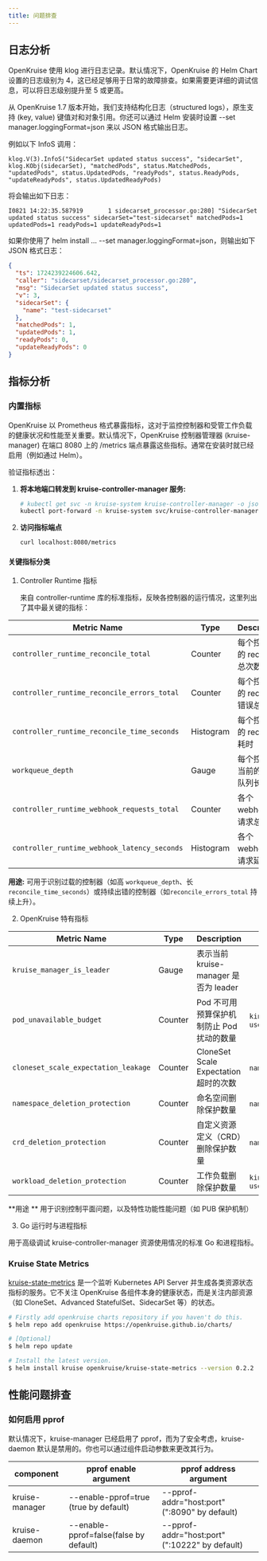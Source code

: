 ```yaml
---
title: 问题排查
---
```


## 日志分析

OpenKruise 使用 klog 进行日志记录。默认情况下，OpenKruise 的 Helm Chart 设置的日志级别为 4，这已经足够用于日常的故障排查。如果需要更详细的调试信息，可以将日志级别提升至 5 或更高。

从 OpenKruise 1.7 版本开始，我们支持结构化日志（structured logs），原生支持 (key, value) 键值对和对象引用。你还可以通过 Helm 安装时设置 --set manager.loggingFormat=json 来以 JSON 格式输出日志。

例如以下 InfoS 调用：

```
klog.V(3).InfoS("SidecarSet updated status success", "sidecarSet", klog.KObj(sidecarSet), "matchedPods", status.MatchedPods,
"updatedPods", status.UpdatedPods, "readyPods", status.ReadyPods, "updateReadyPods", status.UpdatedReadyPods)
```

将会输出如下日志：

```
I0821 14:22:35.587919       1 sidecarset_processor.go:280] "SidecarSet updated status success" sidecarSet="test-sidecarset" matchedPods=1 updatedPods=1 readyPods=1 updateReadyPods=1
```

如果你使用了 helm install ... --set manager.loggingFormat=json，则输出如下 JSON 格式日志：

```json
{
  "ts": 1724239224606.642,
  "caller": "sidecarset/sidecarset_processor.go:280",
  "msg": "SidecarSet updated status success",
  "v": 3,
  "sidecarSet": {
    "name": "test-sidecarset"
  },
  "matchedPods": 1,
  "updatedPods": 1,
  "readyPods": 0,
  "updateReadyPods": 0
}
```

## 指标分析

### 内置指标

OpenKruise 以 Prometheus 格式暴露指标，这对于监控控制器和受管工作负载的健康状况和性能至关重要。默认情况下，OpenKruise 控制器管理器 (kruise-manager) 在端口 8080 上的 /metrics 端点暴露这些指标。通常在安装时就已经启用（例如通过 Helm）。

验证指标透出：

1.  **将本地端口转发到 kruise-controller-manager 服务:**
    ```bash
    # kubectl get svc -n kruise-system kruise-controller-manager -o jsonpath='{.spec.ports[?(@.name=="metrics")].port}' # to find port
    kubectl port-forward -n kruise-system svc/kruise-controller-manager 8080:8080
    ```

2.  **访问指标端点**
    ```bash
    curl localhost:8080/metrics
    ```

#### 关键指标分类

1. Controller Runtime 指标

   来自 controller-runtime 库的标准指标，反映各控制器的运行情况，这里列出了其中最关键的指标：

| Metric Name                                  | Type      | Description           | Labels           |
|----------------------------------------------|-----------|-----------------------|------------------|
| `controller_runtime_reconcile_total`         | Counter   | 每个控制器的 reconcile 总次数	 | `controller`     |
| `controller_runtime_reconcile_errors_total`  | Counter   | 每个控制器的 reconcile 错误总数 | `controller`     |
| `controller_runtime_reconcile_time_seconds`  | Histogram | 每个控制器的 reconcile 耗时   | `controller`     |
| `workqueue_depth`                            | Gauge     | 每个控制器当前的工作队列长度        | `name`           |
| `controller_runtime_webhook_requests_total`  | Counter   | 各个webhook的请求总数        | `webhook`,`code` |
| `controller_runtime_webhook_latency_seconds` | Histogram | 各个webhook的请求延时        | `webhook`        |

**用途:** 可用于识别过载的控制器（如高 `workqueue_depth`、长 `reconcile_time_seconds`）或持续出错的控制器（如`reconcile_errors_total` 持续上升）。

2. OpenKruise 特有指标

| Metric Name                          | Type    | Description                      | Labels                            |
|--------------------------------------|---------|----------------------------------|-----------------------------------|
| `kruise_manager_is_leader`           | Gauge   | 表示当前 kruise-manager 是否为 leader	  |                                   |
| `pod_unavailable_budget`             | Counter | Pod 不可用预算保护机制防止 Pod 扰动的数量        | `kind_namespace_name`, `username` |
| `cloneset_scale_expectation_leakage` | Counter | CloneSet Scale Expectation 超时的次数 | `namespace`,`name`                |
| `namespace_deletion_protection`      | Counter | 命名空间删除保护数量	                      | `name`, `username`                |
| `crd_deletion_protection`            | Counter | 自定义资源定义（CRD）删除保护数量	              | `name`, `username`                |
| `workload_deletion_protection`       | Counter | 工作负载删除保护数量                       | `kind_namespace_name`, `username` |

**用途 ** 用于识别控制平面问题，以及特性功能性能问题（如 PUB 保护机制）

3. Go 运行时与进程指标

用于高级调试 kruise-controller-manager 资源使用情况的标准 Go 和进程指标。


### Kruise State Metrics

[kruise-state-metrics](https://github.com/openkruise/kruise-state-metrics) 是一个监听 Kubernetes API Server 并生成各类资源状态指标的服务。它不关注 OpenKruise 各组件本身的健康状态，而是关注内部资源（如 CloneSet、Advanced StatefulSet、SidecarSet 等）的状态。

```bash
# Firstly add openkruise charts repository if you haven't do this.
$ helm repo add openkruise https://openkruise.github.io/charts/

# [Optional]
$ helm repo update

# Install the latest version.
$ helm install kruise openkruise/kruise-state-metrics --version 0.2.2
```
## 性能问题排查

### 如何启用 pprof

默认情况下，kruise-manager 已经启用了 pprof，而为了安全考虑，kruise-daemon 默认是禁用的。你也可以通过组件启动参数来更改其行为。

| component | pprof enable argument | pprof address argument |
| -------- | ------- | ------- | 
| kruise-manager | --enable-pprof=true (true by default) | --pprof-addr="host:port" (":8090" by default) | 
| kruise-daemon  | --enable-pprof=false(false by default) | --pprof-addr="host:port" (":10222" by default) |
